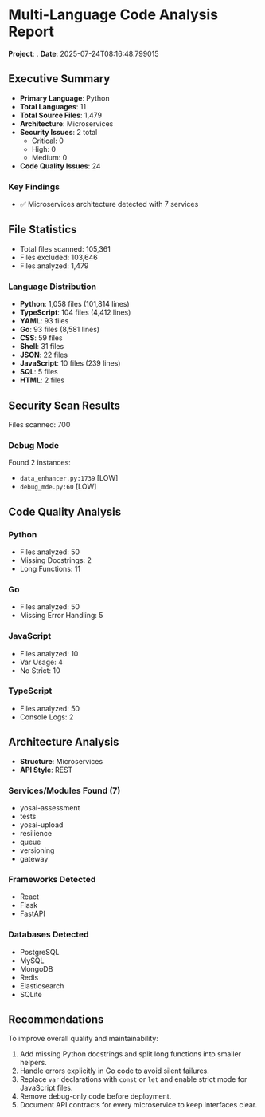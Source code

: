 # Multi-Language Code Analysis Report

**Project**: .
**Date**: 2025-07-24T08:16:48.799015

## Executive Summary
- **Primary Language**: Python
- **Total Languages**: 11
- **Total Source Files**: 1,479
- **Architecture**: Microservices
- **Security Issues**: 2 total
  - Critical: 0
  - High: 0
  - Medium: 0
- **Code Quality Issues**: 24

### Key Findings
- ✅ Microservices architecture detected with 7 services

## File Statistics
- Total files scanned: 105,361
- Files excluded: 103,646
- Files analyzed: 1,479

### Language Distribution
- **Python**: 1,058 files (101,814 lines)
- **TypeScript**: 104 files (4,412 lines)
- **YAML**: 93 files
- **Go**: 93 files (8,581 lines)
- **CSS**: 59 files
- **Shell**: 31 files
- **JSON**: 22 files
- **JavaScript**: 10 files (239 lines)
- **SQL**: 5 files
- **HTML**: 2 files

## Security Scan Results
Files scanned: 700

### Debug Mode
Found 2 instances:
- `data_enhancer.py:1739` [LOW]
- `debug_mde.py:60` [LOW]

## Code Quality Analysis

### Python
- Files analyzed: 50
- Missing Docstrings: 2
- Long Functions: 11

### Go
- Files analyzed: 50
- Missing Error Handling: 5

### JavaScript
- Files analyzed: 10
- Var Usage: 4
- No Strict: 10

### TypeScript
- Files analyzed: 50
- Console Logs: 2

## Architecture Analysis
- **Structure**: Microservices
- **API Style**: REST

### Services/Modules Found (7)
- yosai-assessment
- tests
- yosai-upload
- resilience
- queue
- versioning
- gateway

### Frameworks Detected
- React
- Flask
- FastAPI

### Databases Detected
- PostgreSQL
- MySQL
- MongoDB
- Redis
- Elasticsearch
- SQLite

## Recommendations

To improve overall quality and maintainability:

1. Add missing Python docstrings and split long functions into smaller helpers.
2. Handle errors explicitly in Go code to avoid silent failures.
3. Replace `var` declarations with `const` or `let` and enable strict mode for JavaScript files.
4. Remove debug-only code before deployment.
5. Document API contracts for every microservice to keep interfaces clear.
